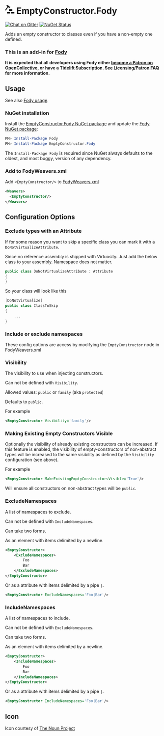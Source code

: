 # <img src="/package_icon.png" height="30px"> EmptyConstructor.Fody

[![Chat on Gitter](https://img.shields.io/gitter/room/fody/fody.svg)](https://gitter.im/Fody/Fody)
[![NuGet Status](https://img.shields.io/nuget/v/EmptyConstructor.Fody.svg)](https://www.nuget.org/packages/EmptyConstructor.Fody/)

Adds an empty constructor to classes even if you have a non-empty one defined.


### This is an add-in for [Fody](https://github.com/Fody/Home/)

**It is expected that all developers using Fody either [become a Patron on OpenCollective](https://opencollective.com/fody/), or have a [Tidelift Subscription](https://tidelift.com/subscription/pkg/nuget-fody?utm_source=nuget-fody&utm_medium=referral&utm_campaign=enterprise). [See Licensing/Patron FAQ](https://github.com/Fody/Home/blob/master/pages/licensing-patron-faq.md) for more information.**


## Usage

See also [Fody usage](https://github.com/Fody/Home/blob/master/pages/usage.md).


### NuGet installation

Install the [EmptyConstructor.Fody NuGet package](https://nuget.org/packages/EmptyConstructor.Fody/) and update the [Fody NuGet package](https://nuget.org/packages/Fody/):

```powershell
PM> Install-Package Fody
PM> Install-Package EmptyConstructor.Fody
```

The `Install-Package Fody` is required since NuGet always defaults to the oldest, and most buggy, version of any dependency.


### Add to FodyWeavers.xml

Add `<EmptyConstructor/>` to [FodyWeavers.xml](https://github.com/Fody/Home/blob/master/pages/usage.md#add-fodyweaversxml)

```xml
<Weavers>
  <EmptyConstructor/>
</Weavers>
```


## Configuration Options


### Exclude types with an Attribute

If for some reason you want to skip a specific class you can mark it with a `DoNotVirtualizeAttribute`. 

Since no reference assembly is shipped with Virtuosity. Just add the below class to your assembly. Namespace does not matter.

```csharp
public class DoNotVirtualizeAttribute : Attribute
{
}
```

So your class will look like this

```csharp
[DoNotVirtualize]
public class ClassToSkip
{
    ...
}
```


### Include or exclude namespaces
 
These config options are access by modifying the `EmptyConstructor` node in FodyWeavers.xml 


### Visibility

The visibility to use when injecting constructors.

Can not be defined with `Visibility`.

Allowed values: `public` or `family` (aka `protected`)

Defaults to `public`.

For example

```xml
<EmptyConstructor Visibility='family'/>
```


### Making Existing Empty Constructors Visible

Optionally the visibility of already existing constructors can be increased.
If this feature is enabled, the visibility of empty-constructors of non-abstract types will be increased to the same visibility as defined by the `Visibility` configuration (see above).

For example

```xml
<EmptyConstructor MakeExistingEmptyConstructorsVisible='True'/>
```

Will ensure all constructors on non-abstract types will be `public`.


### ExcludeNamespaces

A list of namespaces to exclude.

Can not be defined with `IncludeNamespaces`.

Can take two forms. 

As an element with items delimited by a newline.

```xml
<EmptyConstructor>
    <ExcludeNamespaces>
        Foo
        Bar
    </ExcludeNamespaces>
</EmptyConstructor>
```

Or as a attribute with items delimited by a pipe `|`.

```xml
<EmptyConstructor ExcludeNamespaces='Foo|Bar'/>
```


### IncludeNamespaces

A list of namespaces to include.

Can not be defined with `ExcludeNamespaces`.

Can take two forms.

As an element with items delimited by a newline.

```xml
<EmptyConstructor>
    <IncludeNamespaces>
        Foo
        Bar
    </IncludeNamespaces>
</EmptyConstructor>
```

Or as a attribute with items delimited by a pipe `|`.

```xml
<EmptyConstructor IncludeNamespaces='Foo|Bar'/>
```


## Icon

Icon courtesy of [The Noun Project](https://thenounproject.com)